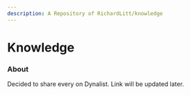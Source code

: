 ```yaml
---
description: A Repository of RichardLitt/knowledge
---
```


# Knowledge

### About

Decided to share every on Dynalist. Link will be updated later.

